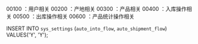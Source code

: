 00100 ：用户相关
00200 ：产地相关
00300 ：产品相关
00400 ：入库操作相关
00500 ：出库操作相关
00600 ：产品统计操作相关


INSERT INTO `sys_settings` (`auto_into_flow`, `auto_shipment_flow`) VALUES('Y', 'Y');